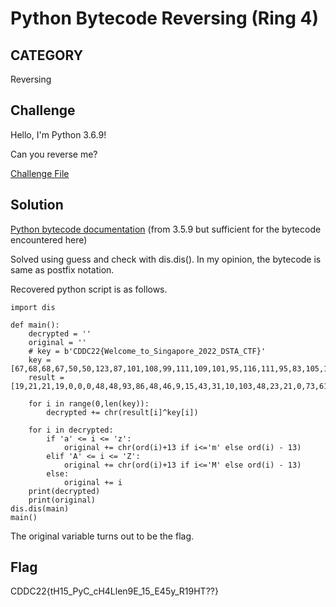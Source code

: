 # Python Bytecode Reversing (Ring 4)

## CATEGORY

Reversing

## Challenge

Hello, I'm Python 3.6.9!

Can you reverse me?

[Challenge File](./Resources/python_bytecode.txt)

## Solution

[Python bytecode documentation](https://docs.python.org/3.5/library/dis.html)
(from 3.5.9 but sufficient for the bytecode encountered here)

Solved using guess and check with dis.dis(). In my opinion, the bytecode is same as postfix notation. 

Recovered python script is as follows.

```
import dis

def main():
    decrypted = ''
    original = ''
    # key = b'CDDC22{Welcome_to_Singapore_2022_DSTA_CTF}'
    key = [67,68,68,67,50,50,123,87,101,108,99,111,109,101,95,116,111,95,83,105,110,103,97,112,111,114,101,95,50,48,50,50,95,68,83,84,65,95,67,84,70,125]
    result = [19,21,21,19,0,0,0,48,48,93,86,48,46,9,15,43,31,10,103,48,23,21,0,73,61,45,84,106,109,98,6,7,51,27,22,101,120,10,4,107,121,0]

    for i in range(0,len(key)):
        decrypted += chr(result[i]^key[i])

    for i in decrypted:
        if 'a' <= i <= 'z':
            original += chr(ord(i)+13 if i<='m' else ord(i) - 13)
        elif 'A' <= i <= 'Z':
            original += chr(ord(i)+13 if i<='M' else ord(i) - 13)
        else:
            original += i
    print(decrypted)
    print(original)
dis.dis(main)
main()
```

The original variable turns out to be the flag. 

## Flag

CDDC22{tH15_PyC_cH4Llen9E_15_E45y_R19HT??}

